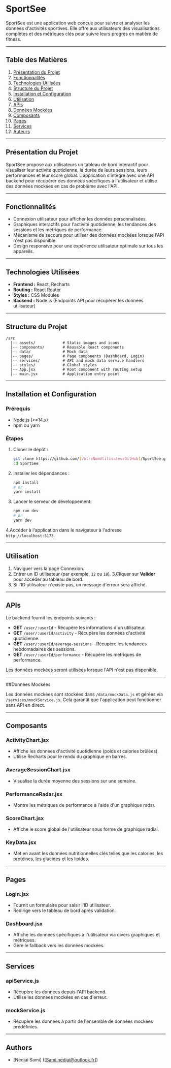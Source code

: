 # SportSee

SportSee est une application web conçue pour suivre et analyser les données d'activités sportives. Elle offre aux utilisateurs des visualisations complètes et des métriques clés pour suivre leurs progrès en matière de fitness.

---

## Table des Matières

1. [Présentation du Projet](#présentation-du-projet)
2. [Fonctionnalités](#fonctionnalités)
3. [Technologies Utilisées](#technologies-utilisées)
4. [Structure du Projet](#structure-du-projet)
5. [Installation et Configuration](#installation-et-configuration)
6. [Utilisation](#utilisation)
7. [APIs](#apis)
8. [Données Mockées](#données-mockées)
9. [Composants](#composants)
10. [Pages](#pages)
11. [Services](#services)
12. [Auteurs](#auteurs)

---

## Présentation du Projet

SportSee propose aux utilisateurs un tableau de bord interactif pour visualiser leur activité quotidienne, la durée de leurs sessions, leurs performances et leur score global. L'application s'intègre avec une API backend pour récupérer des données spécifiques à l'utilisateur et utilise des données mockées en cas de problème avec l'API.

---

## Fonctionnalités

- Connexion utilisateur pour afficher les données personnalisées.
- Graphiques interactifs pour l'activité quotidienne, les tendances des sessions et les métriques de performance.
- Mécanisme de secours pour utiliser des données mockées lorsque l'API n'est pas disponible.
- Design responsive pour une expérience utilisateur optimale sur tous les appareils.

---

## Technologies Utilisées

- **Frontend :** React, Recharts
- **Routing :** React Router
- **Styles :** CSS Modules
- **Backend :** Node.js (Endpoints API pour récupérer les données utilisateur)

---

## Structure du Projet

```
/src
  |-- assets/            # Static images and icons
  |-- components/        # Reusable React components
  |-- data/              # Mock data
  |-- pages/             # Page components (Dashboard, Login)
  |-- services/          # API and mock data service handlers
  |-- styles/            # Global styles
  |-- App.jsx            # Root component with routing setup
  |-- main.jsx           # Application entry point
```

---

## Installation et Configuration

### Prérequis

- Node.js (>=14.x)
- npm ou yarn

### Étapes

1. Cloner le dépôt :
   ```bash
   git clone https://github.com/[VotreNomUtilisateurGitHub]/SportSee.git
   cd SportSee

2. Installer les dépendances :
   ```bash
   npm install
   # or
   yarn install
   ```

3. Lancer le serveur de développement:
   ```bash
   npm run dev
   # or
   yarn dev
   ```

4.Accéder à l'application dans le navigateur à l'adresse  `http://localhost:5173`.

---

## Utilisation

1. Naviguer vers la page Connexion.
2. Entrer un ID utilisateur (par exemple, `12` ou `18`).
3.Cliquer sur **Valider** pour accéder au tableau de bord.
4. Si l'ID utilisateur n'existe pas, un message d'erreur sera affiché.

---

## APIs

Le backend fournit les endpoints suivants :

- **GET** `/user/:userId` - Récupère les informations d'un utilisateur.
- **GET** `/user/:userId/activity` -  Récupère les données d'activité quotidienne.
- **GET** `/user/:userId/average-sessions` - Récupère les tendances hebdomadaires des sessions.
- **GET** `/user/:userId/performance` - Récupère les métriques de performance.

Les données mockées seront utilisées lorsque l'API n'est pas disponible.

---

##Données Mockées

Les données mockées sont stockées dans  `/data/mockData.js`  et gérées via `/services/mockService.js`. Cela garantit que l'application peut fonctionner sans API en direct.

---

## Composants

### ActivityChart.jsx
- Affiche les données d'activité quotidienne (poids et calories brûlées).
- Utilise Recharts pour le rendu du graphique en barres.

### AverageSessionChart.jsx
- Visualise la durée moyenne des sessions sur une semaine.

### PerformanceRadar.jsx
- Montre les métriques de performance à l'aide d'un graphique radar.

### ScoreChart.jsx
- Affiche le score global de l'utilisateur sous forme de graphique radial.

### KeyData.jsx
- Met en avant les données nutritionnelles clés telles que les calories, les protéines, les glucides et les lipides.


---

## Pages

### Login.jsx
- Fournit un formulaire pour saisir l'ID utilisateur.
- Redirige vers le tableau de bord après validation.

### Dashboard.jsx
- Affiche les données spécifiques à l'utilisateur via divers graphiques et métriques.
- Gère le fallback vers les données mockées.

---

## Services

### apiService.js
- Récupère les données depuis l'API backend.
- Utilise les données mockées en cas d'erreur.

### mockService.js
- Récupère les données à partir de l'ensemble de données mockées prédéfinies.

---

## Authors

- [Nedjai Sami] ([Sami.nedjai@outlook.fr])



